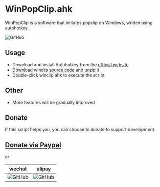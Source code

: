 # WinPopClip.ahk
WinPopClip is a software that imitates popclip on Windows, written using autohotkey.

![GitHub](https://raw.githubusercontent.com/millionart/WinPopClip.ahk/Screenshots/winclipcn.png "WeChat")

## Usage
* Download and install Autohotkey from the [official website](https://www.autohotkey.com/download/)
* Download winclip [source code](https://github.com/millionart/WinPopClip.ahk/releases) and unzip it
* Double-click winclip.ahk to execute the script

## Other
* More features will be gradually improved

## Donate
If this script helps you, you can choose to donate to support development.

## [Donate via Paypal](https://www.paypal.me/millionart)

or

wechat | alipay
---- | ---
![GitHub](https://millionart.gitbooks.io/shader-forge-chinese-manual-unofficial/content/assets/wechat.png "WeChat") | ![GitHub](https://millionart.gitbooks.io/shader-forge-chinese-manual-unofficial/content/assets/alipay.png "alipay")
